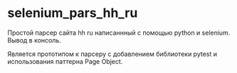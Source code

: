 # selenium_pars_hh_ru
Простой парсер сайта hh ru написаннный c помощью python и selenium. Вывод в консоль.


Является прототипом к парсеру с добавлением библиотеки pytest и использования паттерна Page Object.
